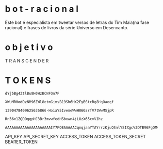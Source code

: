 # b o t - r a c i o n a l
Este bot é especialista em tweetar versos de letras do Tim Maia(na fase racional) e frases de livros da série Universo em Desencanto. 

# o b j e t i v o
T R A N S C E N  D E R

# T O K E N S
    dYj5Bg4ZtlBu8H6WzBCNFQn7F

    XWuMRHodDzNM96ZWl8otmGjmsB19Sh6HX2FyBStcRg8HqOaoqf

    1390478409625636866-HoiaY5IvemeWwH06GzrfV7tWwMSjpR

    Rn56x1ZQDOgqpHC3Br3mvwYedHSbxwn4jLUzX65cvV1hz

    AAAAAAAAAAAAAAAAAAAAAIY7PQEAAAAACqnqjaaYTAYrrzKjuQSnlYSIXgc%3DTB96FgOMvBbebntvPfu6XUr7RhdGE7lOtq79Of618SyBIZFgeo

API_KEY
API_SECRET_KEY
ACCESS_TOKEN
ACCESS_TOKEN_SECRET
BEARER_TOKEN